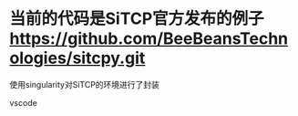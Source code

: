 # 当前的代码是SiTCP官方发布的例子 https://github.com/BeeBeansTechnologies/sitcpy.git
使用singularity对SiTCP的环境进行了封装

vscode
